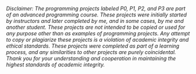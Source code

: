 *Disclaimer: The programming projects labeled P0, P1, P2, and P3 are part of an advanced programming course. These projects were initially started by instructors and later completed by me, and in some cases, by me and another student. These projects are not intended to be copied or used for any purpose other than as examples of programming projects. Any attempt to copy or plagiarize these projects is a violation of academic integrity and ethical standards. These projects were completed as part of a learning process, and any similarities to other projects are purely coincidental. Thank you for your understanding and cooperation in maintaining the highest standards of academic integrity.*